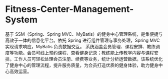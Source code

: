 # Fitness-Center-Management-System
基于 SSM（Spring、Spring MVC、MyBatis）的健身中心管理系统，是集便捷与高效于一体的信息化平台。依托 Spring 进行组件管理与事务处理，Spring MVC 实现请求响应，MyBatis 负责数据交互。  系统涵盖会员管理、课程安排、教练调度等功能。会员可线上预约课程、查看健身记录；教练能上传教学内容与课程安排。工作人员可轻松处理会员注册、续费等业务，统计分析运营数据。该系统优化了健身中心的管理流程，提升服务质量，为会员打造优质的健身体验，助力健身中心高效运营。 
